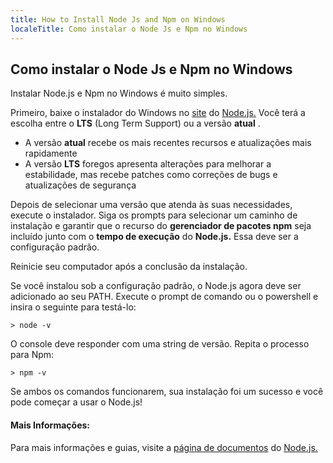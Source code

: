 ```yaml
---
title: How to Install Node Js and Npm on Windows
localeTitle: Como instalar o Node Js e Npm no Windows
---
```

## Como instalar o Node Js e Npm no Windows

Instalar Node.js e Npm no Windows é muito simples.

Primeiro, baixe o instalador do Windows no [site](https://nodejs.org/) do [Node.js.](https://nodejs.org/) Você terá a escolha entre o **LTS** (Long Term Support) ou a versão **atual** .

*   A versão **atual** recebe os mais recentes recursos e atualizações mais rapidamente
*   A versão **LTS** foregos apresenta alterações para melhorar a estabilidade, mas recebe patches como correções de bugs e atualizações de segurança

Depois de selecionar uma versão que atenda às suas necessidades, execute o instalador. Siga os prompts para selecionar um caminho de instalação e garantir que o recurso do **gerenciador de pacotes npm** seja incluído junto com o **tempo de execução** do **Node.js.** Essa deve ser a configuração padrão.

Reinicie seu computador após a conclusão da instalação.

Se você instalou sob a configuração padrão, o Node.js agora deve ser adicionado ao seu PATH. Execute o prompt de comando ou o powershell e insira o seguinte para testá-lo:
```
> node -v 
```

O console deve responder com uma string de versão. Repita o processo para Npm:
```
> npm -v 
```

Se ambos os comandos funcionarem, sua instalação foi um sucesso e você pode começar a usar o Node.js!

#### Mais Informações:

Para mais informações e guias, visite a [página de documentos](https://nodejs.org/en/docs/) do [Node.js.](https://nodejs.org/en/docs/)
